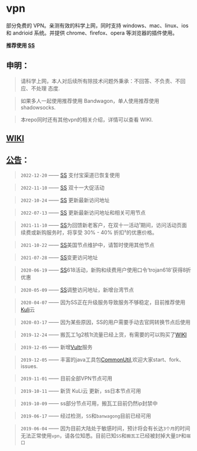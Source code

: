 # vpn

部分免费的 VPN。亲测有效的科学上网，同时支持 windows、mac、linux、ios 和 andrioid 系统。并提供 chrome、firefox、opera 等浏览器的插件使用。

**推荐使用 [SS](https://carolcoral.github.io/no-free_vpn/shadowsocks)**

## 申明：

> 请科学上网，本人对后续所有除技术问题外秉承：不回答、不负责、不回应、不处理 态度.

> 如果多人一起使用推荐使用 Bandwagon，单人使用推荐使用 shadowsocks.

> 本repo同时还有其他vpn的相关介绍，详情可以查看 WIKI.

## [WIKI](https://github.com/carolcoral/no-free_vpn/wiki)

## [公告](https://github.com/carolcoral/no-free_vpn/wiki/%E5%85%AC%E5%91%8A)：

> `2022-12-20` —— [SS](https://carolcoral.github.io/no-free_vpn/shadowsocks) 支付宝渠道已恢复使用

> `2022-11-10` —— [SS](https://carolcoral.github.io/no-free_vpn/shadowsocks) 双十一大促活动

> `2022-10-24` —— [SS](https://carolcoral.github.io/no-free_vpn/shadowsocks) 更新最新访问地址

> `2022-07-13` —— [SS](https://carolcoral.github.io/no-free_vpn/shadowsocks) 更新最新访问地址和相关可用节点

> `2021-11-10` —— [SS](https://carolcoral.github.io/no-free_vpn/shadowsocks)为回馈新老客户，在双十一活动¹期间，访问活动页面续费或新购服务时，将享受 30% - 40% 折扣²的优惠价格。

> `2021-10-22` —— [SS](https://carolcoral.github.io/no-free_vpn/shadowsocks)美国节点维护中，请暂时使用其他节点

> `2021-07-28` —— [SS](https://carolcoral.github.io/no-free_vpn/shadowsocks)变更访问地址

> `2020-06-19` —— [SS](https://carolcoral.github.io/no-free_vpn/shadowsocks)618活动，新购和续费用户使用口令‘trojan618’获得8折优惠

> `2020-05-09` —— [SS](https://carolcoral.github.io/no-free_vpn/shadowsocks)调整访问地址，新增台湾节点

> `2020-04-07` —— 因为SS正在升级服务导致服务不够稳定，目前推荐使用[Kuli](https://carolcoral.github.io/no-free_vpn/kuli)云

> `2020-03-17` —— 因为某些原因，SS的用户需要手动去官网转换节点后使用

> `2019-12-24` —— 搬瓦工1g2核1t流量已经上货，有需要的可以购买了[WIKI](https://carolcoral.github.io/no-free_vpn/Bandwagon)

> `2019-12-05` —— 新增[Vultr](https://carolcoral.github.io/no-free_vpn/vultr)服务

> `2019-12-05` —— 丰富的java工具包[CommonUtil](https://github.com/carolcoral/CommonUtil),欢迎大家start、fork、issues.

> `2019-11-01` —— 目前全部VPN节点可用

> `2019-10-11` —— 新货 KuLi云 更新，ss日本节点可用

> `2019-10-09` —— ss部分节点可用，搬瓦工目前仍然ip封禁中

> `2019-06-17` —— 经过检测，`SS`和`banwagong`目前已经可用

> `2019-06-04` —— 因为目前大陆处于敏感时间，预计将会有长达`3个月`的时间无法正常使用`vpn`，请各位知悉。目前已知`SS`和`搬瓦工`已经被封掉大量`IP`和`端口`
